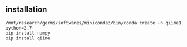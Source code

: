 



## installation
```
/mnt/research/germs/softwares/miniconda3/bin/conda create -n qiime1 python=2.7
pip install numpy
pip install qiime
```
